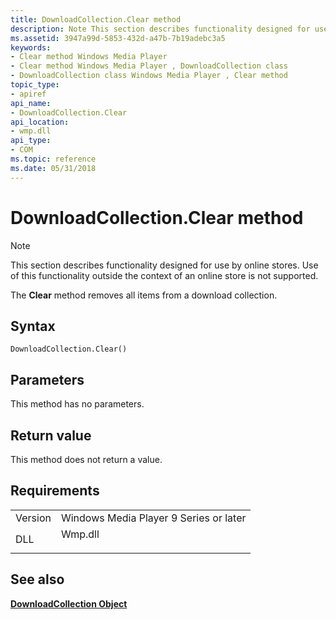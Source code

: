 ```yaml
---
title: DownloadCollection.Clear method
description: Note This section describes functionality designed for use by online stores. Use of this functionality outside the context of an online store is not supported. The Clear method removes all items from a download collection.
ms.assetid: 3947a99d-5853-432d-a47b-7b19adebc3a5
keywords:
- Clear method Windows Media Player
- Clear method Windows Media Player , DownloadCollection class
- DownloadCollection class Windows Media Player , Clear method
topic_type:
- apiref
api_name:
- DownloadCollection.Clear
api_location:
- wmp.dll
api_type:
- COM
ms.topic: reference
ms.date: 05/31/2018
---
```


# DownloadCollection.Clear method

> [!Note]  
> This section describes functionality designed for use by online stores. Use of this functionality outside the context of an online store is not supported.

 

The **Clear** method removes all items from a download collection.

## Syntax


```JScript
DownloadCollection.Clear()
```



## Parameters

This method has no parameters.

## Return value

This method does not return a value.

## Requirements



|                    |                                                                                    |
|--------------------|------------------------------------------------------------------------------------|
| Version<br/> | Windows Media Player 9 Series or later<br/>                                  |
| DLL<br/>     | <dl> <dt>Wmp.dll</dt> </dl> |



## See also

<dl> <dt>

[**DownloadCollection Object**](downloadcollection-object.md)
</dt> </dl>

 

 





